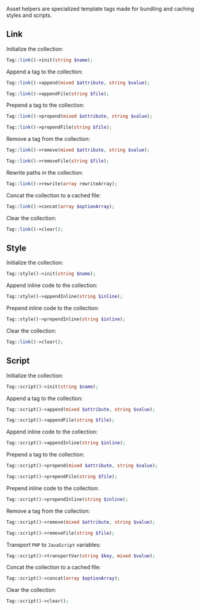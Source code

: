 Asset helpers are specialized template tags made for bundling and caching styles and scripts.


Link
----

Initialize the collection:

```php
Tag::link()->init(string $name);
```

Append a tag to the collection:

```php
Tag::link()->append(mixed $attribute, string $value);
```

```php
Tag::link()->appendFile(string $file);
```

Prepend a tag to the collection:

```php
Tag::link()->prepend(mixed $attribute, string $value);
```

```php
Tag::link()->prependFile(string $file);
```

Remove a tag from the collection:

```php
Tag::link()->remove(mixed $attribute, string $value);
```

```php
Tag::link()->removeFile(string $file);
```

Rewrite paths in the collection:

```php
Tag::link()->rewrite(array rewriteArray);
```

Concat the collection to a cached file:

```php
Tag::link()->concat(array $optionArray);
```

Clear the collection:

```php
Tag::link()->clear();
```


Style
-----

Initialize the collection:

```php
Tag::style()->init(string $name);
```

Append inline code to the collection:

```php
Tag::style()->appendInline(string $inline);
```

Prepend inline code to the collection:

```php
Tag::style()->prependInline(string $inline);
```

Clear the collection:

```php
Tag::link()->clear();
```


Script
------

Initialize the collection:

```php
Tag::script()->init(string $name);
```

Append a tag to the collection:

```php
Tag::script()->append(mixed $attribute, string $value);
```

```php
Tag::script()->appendFile(string $file);
```

Append inline code to the collection:

```php
Tag::script()->appendInline(string $inline);
```

Prepend a tag to the collection:

```php
Tag::script()->prepend(mixed $attribute, string $value);
```

```php
Tag::script()->prependFile(string $file);
```

Prepend inline code to the collection:

```php
Tag::script()->prependInline(string $inline);
```

Remove a tag from the collection:

```php
Tag::script()->remove(mixed $attribute, string $value);
```

```php
Tag::script()->removeFile(string $file);
```

Transport `PHP` to `JavaScript` variables:

```php
Tag::script()->transportVar(string $key, mixed $value);
```

Concat the collection to a cached file:

```php
Tag::script()->concat(array $optionArray);
```

Clear the collection:

```php
Tag::script()->clear();
```
